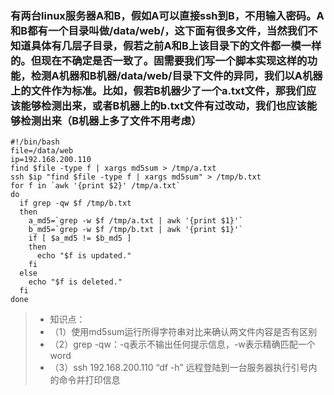 ### 有两台linux服务器A和B，假如A可以直接ssh到B，不用输入密码。A和B都有一个目录叫做/data/web/，这下面有很多文件，当然我们不知道具体有几层子目录，假若之前A和B上该目录下的文件都一模一样的。但现在不确定是否一致了。固需要我们写一个脚本实现这样的功能，检测A机器和B机器/data/web/目录下文件的异同，我们以A机器上的文件作为标准。比如，假若B机器少了一个a.txt文件，那我们应该能够检测出来，或者B机器上的b.txt文件有过改动，我们也应该能够检测出来（B机器上多了文件不用考虑）

	#!/bin/bash
	file=/data/web
	ip=192.168.200.110
	find $file -type f | xargs md5sum > /tmp/a.txt
	ssh $ip "find $file -type f | xargs md5sum" > /tmp/b.txt
	for f in `awk '{print $2}' /tmp/a.txt`
	do
	  if grep -qw $f /tmp/b.txt
	  then
		a_md5=`grep -w $f /tmp/a.txt | awk '{print $1}'`
		b_md5=`grep -w $f /tmp/b.txt | awk '{print $1}'`
		if [ $a_md5 != $b_md5 ]
		then
		  echo "$f is updated."
		fi
	  else
		echo "$f is deleted."
	  fi
	done

> * 知识点：
> * （1）使用md5sum运行所得字符串对比来确认两文件内容是否有区别
> * （2）grep -qw：-q表示不输出任何提示信息，-w表示精确匹配一个word
> * （3）ssh 192.168.200.110 “df -h”  远程登陆到一台服务器执行引号内的命令并打印信息